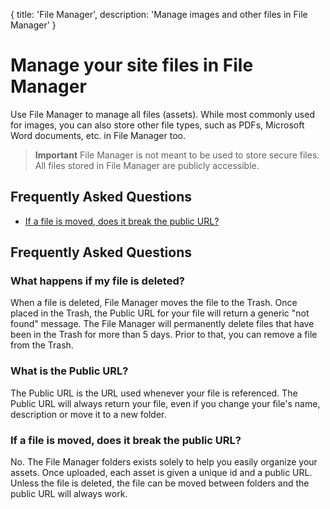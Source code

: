 {
title: 'File Manager',
description: 'Manage images and other files in File Manager'
}
# Manage your site files in File Manager
Use File Manager to manage all files (assets). While most commonly used for images, you can also store other file types, such as PDFs, Microsoft Word documents, etc. in File Manager too.

> **Important** File Manager is not meant to be used to store secure files. All files stored in File Manager are publicly accessible.

## Frequently Asked Questions

* [If a file is moved, does it break the public URL?]()

## Frequently Asked Questions

### What happens if my file is deleted?
When a file is deleted, File Manager moves the file to the Trash. Once placed in the Trash, the Public URL for your file will return a generic "not found" message. The File Manager will permanently delete files that have been in the Trash for more than 5 days. Prior to that, you can remove a file from the Trash.

### What is the Public URL?
The Public URL is the URL used whenever your file is referenced. The Public URL will always return your file, even if you change your file's name, description or move it to a new folder.

### If a file is moved, does it break the public URL?
No. The File Manager folders exists solely to help you easily organize your assets. Once uploaded, each asset is given a unique id and a public URL. Unless the file is deleted, the file can be moved between folders and the public URL will always work.